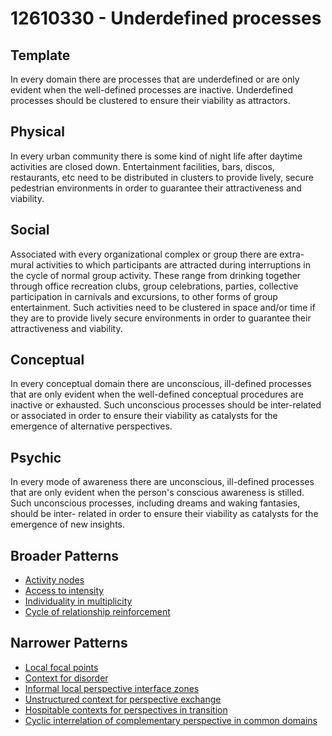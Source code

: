# 12610330 - Underdefined processes

## Template

In every domain there are processes that are underdefined or are only evident when the well-defined processes are inactive. Underdefined processes should be clustered to ensure their viability as attractors.

## Physical

In every urban community there is some kind of night life after daytime activities are closed down. Entertainment facilities, bars, discos, restaurants, etc need to be distributed in clusters to provide lively, secure pedestrian environments in order to guarantee their attractiveness and viability.

## Social

Associated with every organizational complex or group there are extra-mural activities to which participants are attracted during interruptions in the cycle of normal group activity. These range from drinking together through office recreation clubs, group celebrations, parties, collective participation in carnivals and excursions, to other forms of group entertainment. Such activities need to be clustered in space and/or time if they are to provide lively secure environments in order to guarantee their attractiveness and viability.

## Conceptual

In every conceptual domain there are unconscious, ill-defined processes that are only evident when the well-defined conceptual procedures are inactive or exhausted. Such unconscious processes should be inter-related or associated in order to ensure their viability as catalysts for the emergence of alternative perspectives.

## Psychic

In every mode of awareness there are unconscious, ill-defined processes that are only evident when the person's conscious awareness is stilled. Such unconscious processes, including dreams and waking fantasies, should be inter- related in order to ensure their viability as catalysts for the emergence of new insights.

## Broader Patterns

- [Activity nodes](12610300)
- [Access to intensity](12610100)
- [Individuality in multiplicity](12610120)
- [Cycle of relationship reinforcement](12610310)

## Narrower Patterns

- [Local focal points](12610440)
- [Context for disorder](12610580)
- [Informal local perspective interface zones](12610880)
- [Unstructured context for perspective exchange](12610900)
- [Hospitable contexts for perspectives in transition](12610910)
- [Cyclic interrelation of complementary perspective in common domains](12610630)
